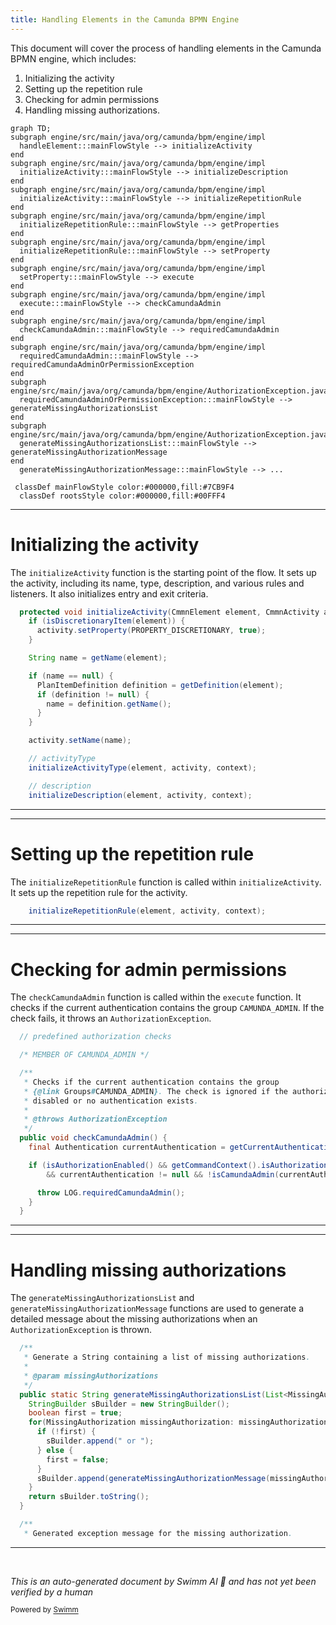 ```yaml
---
title: Handling Elements in the Camunda BPMN Engine
---
```

This document will cover the process of handling elements in the Camunda BPMN engine, which includes:

1. Initializing the activity
2. Setting up the repetition rule
3. Checking for admin permissions
4. Handling missing authorizations.

```mermaid
graph TD;
subgraph engine/src/main/java/org/camunda/bpm/engine/impl
  handleElement:::mainFlowStyle --> initializeActivity
end
subgraph engine/src/main/java/org/camunda/bpm/engine/impl
  initializeActivity:::mainFlowStyle --> initializeDescription
end
subgraph engine/src/main/java/org/camunda/bpm/engine/impl
  initializeActivity:::mainFlowStyle --> initializeRepetitionRule
end
subgraph engine/src/main/java/org/camunda/bpm/engine/impl
  initializeRepetitionRule:::mainFlowStyle --> getProperties
end
subgraph engine/src/main/java/org/camunda/bpm/engine/impl
  initializeRepetitionRule:::mainFlowStyle --> setProperty
end
subgraph engine/src/main/java/org/camunda/bpm/engine/impl
  setProperty:::mainFlowStyle --> execute
end
subgraph engine/src/main/java/org/camunda/bpm/engine/impl
  execute:::mainFlowStyle --> checkCamundaAdmin
end
subgraph engine/src/main/java/org/camunda/bpm/engine/impl
  checkCamundaAdmin:::mainFlowStyle --> requiredCamundaAdmin
end
subgraph engine/src/main/java/org/camunda/bpm/engine/impl
  requiredCamundaAdmin:::mainFlowStyle --> requiredCamundaAdminOrPermissionException
end
subgraph engine/src/main/java/org/camunda/bpm/engine/AuthorizationException.java
  requiredCamundaAdminOrPermissionException:::mainFlowStyle --> generateMissingAuthorizationsList
end
subgraph engine/src/main/java/org/camunda/bpm/engine/AuthorizationException.java
  generateMissingAuthorizationsList:::mainFlowStyle --> generateMissingAuthorizationMessage
end
  generateMissingAuthorizationMessage:::mainFlowStyle --> ...

 classDef mainFlowStyle color:#000000,fill:#7CB9F4
  classDef rootsStyle color:#000000,fill:#00FFF4
```

<SwmSnippet path="/engine/src/main/java/org/camunda/bpm/engine/impl/cmmn/handler/ItemHandler.java" line="208">

---

# Initializing the activity

The `initializeActivity` function is the starting point of the flow. It sets up the activity, including its name, type, description, and various rules and listeners. It also initializes entry and exit criteria.

```java
  protected void initializeActivity(CmmnElement element, CmmnActivity activity, CmmnHandlerContext context) {
    if (isDiscretionaryItem(element)) {
      activity.setProperty(PROPERTY_DISCRETIONARY, true);
    }

    String name = getName(element);

    if (name == null) {
      PlanItemDefinition definition = getDefinition(element);
      if (definition != null) {
        name = definition.getName();
      }
    }

    activity.setName(name);

    // activityType
    initializeActivityType(element, activity, context);

    // description
    initializeDescription(element, activity, context);
```

---

</SwmSnippet>

<SwmSnippet path="/engine/src/main/java/org/camunda/bpm/engine/impl/cmmn/handler/ItemHandler.java" line="240">

---

# Setting up the repetition rule

The `initializeRepetitionRule` function is called within `initializeActivity`. It sets up the repetition rule for the activity.

```java
    initializeRepetitionRule(element, activity, context);

```

---

</SwmSnippet>

<SwmSnippet path="/engine/src/main/java/org/camunda/bpm/engine/impl/persistence/entity/AuthorizationManager.java" line="495">

---

# Checking for admin permissions

The `checkCamundaAdmin` function is called within the `execute` function. It checks if the current authentication contains the group `CAMUNDA_ADMIN`. If the check fails, it throws an `AuthorizationException`.

```java
  // predefined authorization checks

  /* MEMBER OF CAMUNDA_ADMIN */

  /**
   * Checks if the current authentication contains the group
   * {@link Groups#CAMUNDA_ADMIN}. The check is ignored if the authorization is
   * disabled or no authentication exists.
   *
   * @throws AuthorizationException
   */
  public void checkCamundaAdmin() {
    final Authentication currentAuthentication = getCurrentAuthentication();

    if (isAuthorizationEnabled() && getCommandContext().isAuthorizationCheckEnabled()
        && currentAuthentication != null && !isCamundaAdmin(currentAuthentication)) {

      throw LOG.requiredCamundaAdmin();
    }
  }
```

---

</SwmSnippet>

<SwmSnippet path="/engine/src/main/java/org/camunda/bpm/engine/AuthorizationException.java" line="161">

---

# Handling missing authorizations

The `generateMissingAuthorizationsList` and `generateMissingAuthorizationMessage` functions are used to generate a detailed message about the missing authorizations when an `AuthorizationException` is thrown.

```java
  /**
   * Generate a String containing a list of missing authorizations.
   *
   * @param missingAuthorizations
   */
  public static String generateMissingAuthorizationsList(List<MissingAuthorization> missingAuthorizations) {
    StringBuilder sBuilder = new StringBuilder();
    boolean first = true;
    for(MissingAuthorization missingAuthorization: missingAuthorizations) {
      if (!first) {
        sBuilder.append(" or ");
      } else {
        first = false;
      }
      sBuilder.append(generateMissingAuthorizationMessage(missingAuthorization));
    }
    return sBuilder.toString();
  }

  /**
   * Generated exception message for the missing authorization.
```

---

</SwmSnippet>

&nbsp;

*This is an auto-generated document by Swimm AI 🌊 and has not yet been verified by a human*

<SwmMeta version="3.0.0" repo-id="Z2l0aHViJTNBJTNBQ2l0aS1jYW11bmRhJTNBJTNBZ2lsYWRuYXZvdA==" repo-name="Citi-camunda" doc-type="flows"><sup>Powered by [Swimm](/)</sup></SwmMeta>
